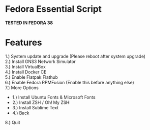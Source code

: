 # Fedora Essential Script

**TESTED IN FEDORA 38**</br>

# Features

1.) System update and upgrade (Please reboot after system upgrade)</br>
2.) Install GNS3 Network Simulator</br>
3.) Install VirtualBox</br>
4.) Install Docker CE</br>
5.) Enable Flatpak Flathub</br>
6.) Enable Fedora RPMFusion (Enable this before anything else)</br>
7.) More Options

 - 1.) Install Ubuntu Fonts & Microsoft Fonts</br>
 - 2.) Install ZSH / Oh! My ZSH</br>
 - 3.) Install Sublime Text</br>
 - 4.) Back</br>
 
8.) Quit</br>
